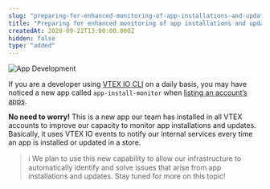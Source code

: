 ```yaml
---
slug: "preparing-for-enhanced-monitoring-of-app-installations-and-updates"
title: "Preparing for enhanced monitoring of app installations and updates"
createdAt: 2020-09-22T13:00:00.000Z
hidden: false
type: "added"
---
```


![App Development](https://cdn.jsdelivr.net/gh/vtexdocs/dev-portal-content@main/images/preparing-for-enhanced-monitoring-of-app-installations-and-updates-0.png)

If you are a developer using [VTEX IO CLI](https://developers.vtex.com/docs/guides/vtex-io-documentation-vtex-io-cli-installation-and-command-reference) on a daily basis, you may have noticed a new app called `app-install-monitor` when [listing an account’s apps](/docs/guides/vtex-io-documentation-listing-an-accounts-apps).

**No need to worry!** This is a new app our team has installed in all VTEX accounts to improve our capacity to monitor app installations and updates. Basically, it uses VTEX IO events to notify our internal services every time an app is installed or updated in a store.

> ℹ️️ We plan to use this new capability to allow our infrastructure to automatically identify and solve issues that arise from app installations and updates. Stay tuned for more on this topic!

